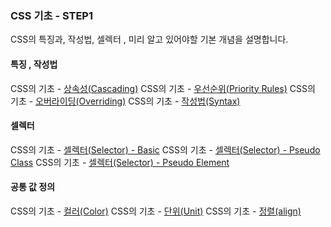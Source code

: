 ### CSS 기초 - STEP1

CSS의 특징과, 작성법, 셀렉터 , 미리 알고 있어야할 기본 개념을 설명합니다.

#### 특징 , 작성법
CSS의 기초 - [상속성(Cascading)](./01_Cascading.md)
CSS의 기초 - [우선순위(Priority Rules)](./02_Priority.md)
CSS의 기초 - [오버라이딩(Overriding)](./03_Overriding.md)
CSS의 기초 - [작성법(Syntax)](./04_Syntax.md)

#### 셀렉터
CSS의 기초 - [셀렉터(Selector) - Basic](./05_Selector.md)
CSS의 기초 - [셀렉터(Selector) - Pseudo Class](./06_PseudoClass.md)
CSS의 기초 - [셀렉터(Selector) - Pseudo Element](./07_PseudoElement.md)

#### 공통 값 정의
CSS의 기초 - [컬러(Color)](./08_Color.md)
CSS의 기초 - [단위(Unit)](./09_Unit.md)
CSS의 기초 - [정렬(align)](./10_Align.md)
